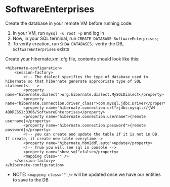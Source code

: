# SoftwareEnterprises


Create the database in your remote VM before running code:

1. In your VM, run `mysql -u root -p` and log in
2. Now, in your SQL terminal, run `CREATE DATABASE SoftwareEnterprises;`
3. To verify creation, run `SHOW DATABASES;` verify the DB, `SoftwareEnterprises` exists

Create your hibernate.xml.cfg file, contents should look like this:

<?xml version="1.0" encoding="utf-8"?>
<!DOCTYPE hibernate-configuration SYSTEM 
"http://www.hibernate.org/dtd/hibernate-configuration-3.0.dtd">

```
<hibernate-configuration>
	<session-factory>
	    <!-- The dialect specifies the type of database used in hibernate so that hibernate generate appropriate type of SQL statements. -->
		<property name="hibernate.dialect">org.hibernate.dialect.MySQLDialect</property>
		<property name="hibernate.connection.driver_class">com.mysql.jdbc.Driver</property>
		<property name="hibernate.connection.url">jdbc:mysql://{VM ADDRESS}:3306/SoftwareEnterprises</property>
		<property name="hibernate.connection.username">{remote username}</property>
		<property name="hibernate.connection.password">{remote password}</property>
		<!-- you can create and update the table if it is not in DB. If create, it create new table everytime-->
		<property name="hibernate.hbm2ddl.auto">update</property>
		<!-- True you will see sql in console -->
		<property name="show_sql">false</property>
		<mapping class="" />
	</session-factory>
</hibernate-configuration>
```
* NOTE: `<mapping class="" />` will be updated once we have our entities to save to the DB
